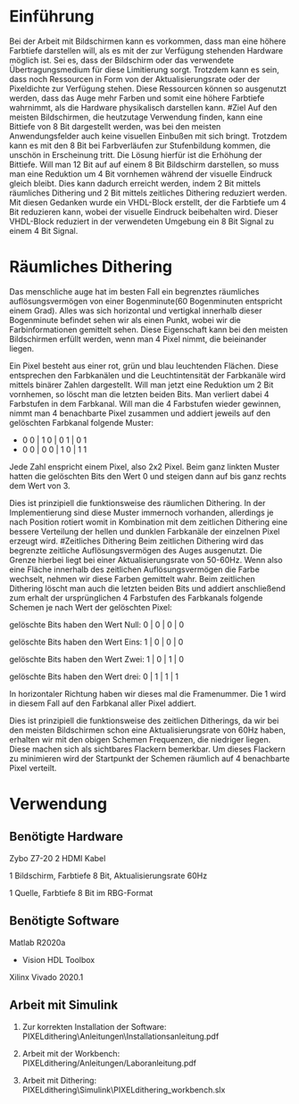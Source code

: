 



# Einführung
Bei der Arbeit mit Bildschirmen kann es vorkommen, dass man eine höhere Farbtiefe darstellen will, als es mit der zur Verfügung stehenden Hardware möglich ist. Sei es, dass der Bildschirm oder das verwendete Übertragungsmedium für diese Limitierung sorgt. Trotzdem kann es sein, dass noch Ressourcen in Form von der Aktualisierungsrate oder der Pixeldichte zur Verfügung stehen. Diese Ressourcen können so ausgenutzt werden, dass das Auge mehr Farben und somit eine höhere Farbtiefe wahrnimmt, als die Hardware physikalisch darstellen kann.
#Ziel
Auf den meisten Bildschirmen, die heutzutage Verwendung finden, kann eine Bittiefe von 8 Bit dargestellt werden, was bei den meisten Anwendungsfelder auch keine visuellen Einbußen mit sich bringt. Trotzdem kann es mit den 8 Bit bei Farbverläufen zur Stufenbildung kommen, die unschön in Erscheinung tritt. Die Lösung hierfür ist die Erhöhung der Bittiefe. Will man 12 Bit auf auf einem 8 Bit Bildschirm darstellen, so muss man eine Reduktion um 4 Bit vornhemen während der visuelle Eindruck gleich bleibt. Dies kann dadurch erreicht werden, indem 2 Bit mittels räumliches Dithering und 2 Bit mittels zeitliches Dithering reduziert werden. Mit diesen Gedanken wurde ein VHDL-Block erstellt, der die Farbtiefe um 4 Bit reduzieren kann, wobei der visuelle Eindruck beibehalten wird. Dieser VHDL-Block reduziert in der verwendeten Umgebung ein 8 Bit Signal zu einem 4 Bit Signal.
# Räumliches Dithering
Das menschliche auge hat im besten Fall ein begrenztes räumliches auflösungsvermögen von einer Bogenminute(60 Bogenminuten entspricht einem Grad). Alles was sich horizontal und vertigkal innerhalb dieser Bogenminute befindet sehen wir als einen Punkt, wobei wir die Farbinformationen gemittelt sehen.  Diese Eigenschaft kann bei den meisten Bildschirmen erfüllt werden, wenn man 4 Pixel nimmt, die beieinander liegen. 

Ein Pixel besteht aus einer rot, grün und blau leuchtenden Flächen. Diese entsprechen den Farbkanälen und die Leuchtintensität der Farbkanäle wird mittels binärer Zahlen dargestellt. Will man jetzt eine Reduktion um 2 Bit vornhemen, so löscht man die letzten beiden Bits. Man verliert dabei 4 Farbstufen in dem Farbkanal. Will man die 4 Farbstufen wieder gewinnen, nimmt man 4 benachbarte Pixel zusammen und addiert jeweils auf den gelöschten Farbkanal folgende Muster:

* 0  0 | 1  0 | 0  1 | 0  1 
* 0  0 | 0  0 | 1  0 | 1  1

Jede Zahl enspricht einem Pixel, also 2x2 Pixel. Beim ganz linkten Muster hatten die gelöschten Bits den Wert 0 und steigen dann auf bis ganz rechts dem Wert von 3. 

Dies ist prinzipiell die funktionsweise des räumlichen Dithering. In der Implementierung sind diese Muster immernoch vorhanden, allerdings je nach Position rotiert womit in Kombination mit dem zeitlichen Dithering eine bessere Verteilung der hellen und dunklen Farbkanäle der einzelnen Pixel erzeugt wird. 
#Zeitliches Dithering
Beim zeitlichen Dithering wird das begrenzte zeitliche Auflösungsvermögen des Auges ausgenutzt. Die Grenze hierbei liegt bei einer Aktualisierungsrate von 50-60Hz. Wenn also eine Fläche innerhalb des zeitlichen Auflösungsvermögen die Farbe wechselt, nehmen wir diese Farben gemittelt wahr. Beim zeitlichen Dithering löscht man auch die letzten beiden Bits und addiert anschließend zum erhalt der ursprünglichen 4 Farbstufen des Farbkanals folgende Schemen je nach Wert der gelöschten Pixel:

gelöschte Bits haben den Wert Null:  0 | 0 | 0 | 0

gelöschte Bits haben den Wert Eins:  1 | 0 | 0 | 0

gelöschte Bits haben den Wert Zwei:  1 | 0 | 1 | 0

gelöschte Bits haben den Wert drei: 0 | 1 | 1 | 1

In horizontaler Richtung haben wir dieses mal die Framenummer. Die 1 wird in diesem Fall auf den Farbkanal aller Pixel addiert. 

Dies ist prinzipiell die funktionsweise des zeitlichen Ditherings, da wir bei den meisten Bildschirmen schon eine Aktualisierungsrate von 60Hz haben, erhalten wir mit den obigen Schemen Frequenzen, die niedriger liegen. Diese machen sich als sichtbares Flackern bemerkbar. Um dieses Flackern zu minimieren wird der Startpunkt der Schemen räumlich auf 4 benachbarte Pixel verteilt. 
# Verwendung
## Benötigte Hardware
Zybo Z7-20
2 HDMI Kabel

1 Bildschirm, Farbtiefe 8 Bit, Aktualisierungsrate 60Hz

1 Quelle, Farbtiefe 8 Bit im RBG-Format
## Benötigte Software
Matlab R2020a 
 * Vision HDL Toolbox 
 
Xilinx Vivado 2020.1

## Arbeit mit Simulink
1. Zur korrekten Installation der Software: PIXELdithering\Anleitungen\Installationsanleitung.pdf

2. Arbeit mit der Workbench: PIXELdithering/Anleitungen/Laboranleitung.pdf

3. Arbeit mit Dithering: PIXELdithering\Simulink\PIXELdithering_workbench.slx
